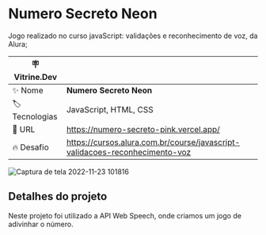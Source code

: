 # Numero Secreto Neon
Jogo realizado no curso javaScript: validações e reconhecimento de voz, da Alura;

| :placard: Vitrine.Dev |     |
| -------------  | --- |
| :sparkles: Nome        | **Numero Secreto Neon**
| :label: Tecnologias | JavaScript, HTML, CSS
| :rocket: URL         | https://numero-secreto-pink.vercel.app/
| :fire: Desafio     | https://cursos.alura.com.br/course/javascript-validacoes-reconhecimento-voz

<!-- Inserir imagem com a #vitrinedev ao final do link -->
![Captura de tela 2022-11-23 101816](https://user-images.githubusercontent.com/110056385/203556660-af87792d-91ad-4c64-bc58-4ccfbb361cc1.png)


## Detalhes do projeto

Neste projeto foi utilizado a API Web Speech, onde criamos um jogo de adivinhar o número.
